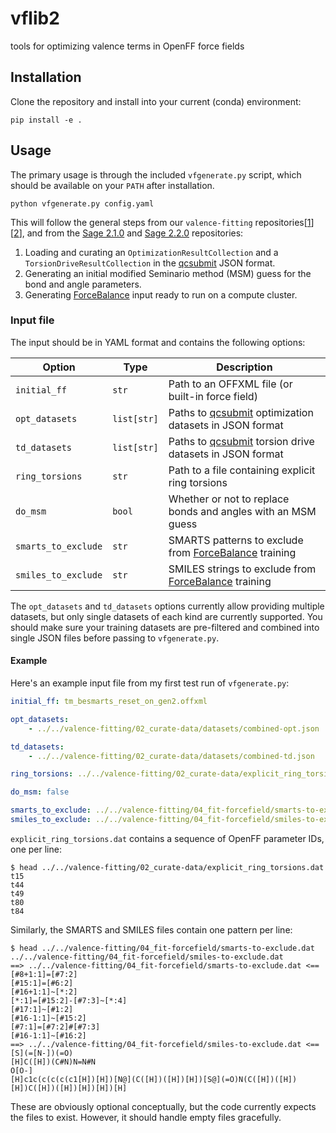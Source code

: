 # vflib2
tools for optimizing valence terms in OpenFF force fields

## Installation

Clone the repository and install into your current (conda) environment:

``` shell
pip install -e .
```

## Usage

The primary usage is through the included `vfgenerate.py` script, which should
be available on your `PATH` after installation.

``` shell
python vfgenerate.py config.yaml
```

This will follow the general steps from our `valence-fitting`
repositories[[1]][[2]], and from the [Sage 2.1.0][sage-2.1] and [Sage
2.2.0][sage-2.2] repositories:

1. Loading and curating an `OptimizationResultCollection` and a
   `TorsionDriveResultCollection` in the [qcsubmit] JSON format.
2. Generating an initial modified Seminario method (MSM) guess for the bond and
   angle parameters.
3. Generating [ForceBalance][fb] input ready to run on a compute cluster.

### Input file

The input should be in YAML format and contains the following options:

| Option              | Type        | Description                                                         |
|---------------------|-------------|---------------------------------------------------------------------|
| `initial_ff`        | `str`       | Path to an OFFXML file (or built-in force field)                    |
| `opt_datasets`      | `list[str]` | Paths to [qcsubmit] optimization datasets in JSON format  |
| `td_datasets`       | `list[str]` | Paths to [qcsubmit] torsion drive datasets in JSON format |
| `ring_torsions`     | `str`       | Path to a file containing explicit ring torsions                    |
| `do_msm`            | `bool`      | Whether or not to replace bonds and angles with an MSM guess        |
| `smarts_to_exclude` | `str`       | SMARTS patterns to exclude from [ForceBalance][fb] training         |
| `smiles_to_exclude` | `str`       | SMILES strings to exclude from [ForceBalance][fb] training          |

The `opt_datasets` and `td_datasets` options currently allow providing multiple
datasets, but only single datasets of each kind are currently supported. You
should make sure your training datasets are pre-filtered and combined into
single JSON files before passing to `vfgenerate.py`.

#### Example

Here's an example input file from my first test run of `vfgenerate.py`:

``` yaml
initial_ff: tm_besmarts_reset_on_gen2.offxml

opt_datasets:
    - ../../valence-fitting/02_curate-data/datasets/combined-opt.json

td_datasets:
    - ../../valence-fitting/02_curate-data/datasets/combined-td.json

ring_torsions: ../../valence-fitting/02_curate-data/explicit_ring_torsions.dat

do_msm: false

smarts_to_exclude: ../../valence-fitting/04_fit-forcefield/smarts-to-exclude.dat
smiles_to_exclude: ../../valence-fitting/04_fit-forcefield/smiles-to-exclude.dat
```

`explicit_ring_torsions.dat` contains a sequence of OpenFF parameter IDs, one
per line:

``` shell
$ head ../../valence-fitting/02_curate-data/explicit_ring_torsions.dat
t15
t44
t49
t80
t84
```

Similarly, the SMARTS and SMILES files contain one pattern per line:

``` shell
$ head ../../valence-fitting/04_fit-forcefield/smarts-to-exclude.dat ../../valence-fitting/04_fit-forcefield/smiles-to-exclude.dat
==> ../../valence-fitting/04_fit-forcefield/smarts-to-exclude.dat <==
[#8+1:1]=[#7:2]
[#15:1]=[#6:2]
[#16+1:1]~[*:2]
[*:1]=[#15:2]-[#7:3]~[*:4]
[#17:1]~[#1:2]
[#16-1:1]~[#15:2]
[#7:1]=[#7:2]#[#7:3]
[#16-1:1]~[#16:2]
==> ../../valence-fitting/04_fit-forcefield/smiles-to-exclude.dat <==
[S](=[N-])(=O)
[H]C([H])(C#N)N=N#N
O[O-]
[H]c1c(c(c(c(c1[H])[H])[N@](C([H])([H])[H])[S@](=O)N(C([H])([H])[H])C([H])([H])[H])[H])[H]
```

These are obviously optional conceptually, but the code currently expects the
files to exist. However, it should handle empty files gracefully.

<!-- References -->
[1]: https://github.com/lilyminium/valence-fitting
[2]: https://github.com/ntBre/valence-fitting/
[sage-2.1]: https://github.com/openforcefield/sage-2.1.0
[sage-2.2]: https://github.com/openforcefield/sage-2.2.0
[qcsubmit]: https://github.com/openforcefield/openff-qcsubmit
[fb]: https://github.com/leeping/forcebalance
